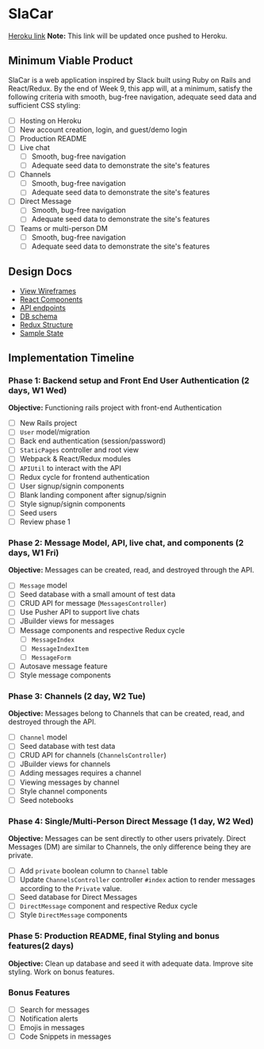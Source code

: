 # SlaCar

[Heroku link][heroku] **Note:** This link will be updated once pushed to Heroku.

[heroku]: http://www.herokuapp.com

## Minimum Viable Product

SlaCar is a web application inspired by Slack built using Ruby on Rails and React/Redux.  By the end of Week 9, this app will, at a minimum, satisfy the following criteria with smooth, bug-free navigation, adequate seed data and sufficient CSS styling:

- [ ] Hosting on Heroku
- [ ] New account creation, login, and guest/demo login
- [ ] Production README
- [ ] Live chat
  - [ ] Smooth, bug-free navigation
  - [ ] Adequate seed data to demonstrate the site's features
- [ ] Channels
  - [ ] Smooth, bug-free navigation
  - [ ] Adequate seed data to demonstrate the site's features
- [ ] Direct Message
  - [ ] Smooth, bug-free navigation
  - [ ] Adequate seed data to demonstrate the site's features
- [ ] Teams or multi-person DM
  - [ ] Smooth, bug-free navigation
  - [ ] Adequate seed data to demonstrate the site's features

## Design Docs
* [View Wireframes][wireframes]
* [React Components][components]
* [API endpoints][api-endpoints]
* [DB schema][schema]
* [Redux Structure][redux-structure]
* [Sample State][sample-state]

[wireframes]: ./wireframes
[components]: ./component-heirarchy.md
[redux-structure]: ./redux-structure.md
[sample-state]: ./sample-state.md
[api-endpoints]: ./api-endpoints.md
[schema]: ./schema.md

## Implementation Timeline

### Phase 1: Backend setup and Front End User Authentication (2 days, W1 Wed)

**Objective:** Functioning rails project with front-end Authentication

- [ ] New Rails project
- [ ] `User` model/migration
- [ ] Back end authentication (session/password)
- [ ] `StaticPages` controller and root view
- [ ] Webpack & React/Redux modules
- [ ] `APIUtil` to interact with the API
- [ ] Redux cycle for frontend authentication
- [ ] User signup/signin components
- [ ] Blank landing component after signup/signin
- [ ] Style signup/signin components
- [ ] Seed users
- [ ] Review phase 1

### Phase 2: Message Model, API, live chat, and components (2 days, W1 Fri)

**Objective:** Messages can be created, read, and destroyed through the API.

- [ ] `Message` model
- [ ] Seed database with a small amount of test data
- [ ] CRUD API for message (`MessagesController`)
- [ ] Use Pusher API to support live chats
- [ ] JBuilder views for messages
- [ ] Message components and respective Redux cycle
  - [ ] `MessageIndex`
  - [ ] `MessageIndexItem`
  - [ ] `MessageForm`
- [ ] Autosave message feature
- [ ] Style message components

### Phase 3: Channels (2 day, W2 Tue)

**Objective:** Messages belong to Channels that can be created, read, and destroyed through the API.

- [ ] `Channel` model
- [ ] Seed database with test data
- [ ] CRUD API for channels (`ChannelsController`)
- [ ] JBuilder views for channels
- [ ] Adding messages requires a channel
- [ ] Viewing messages by channel
- [ ] Style channel components
- [ ] Seed notebooks

### Phase 4: Single/Multi-Person Direct Message (1 day, W2 Wed)

**Objective:** Messages can be sent directly to other users privately. Direct Messages (DM) are similar to Channels, the only difference being they are private.

- [ ] Add `private` boolean column to `Channel` table
- [ ] Update `ChannelsController` controller `#index` action to render messages according to the `Private` value.
- [ ] Seed database for Direct Messages
- [ ] `DirectMessage` component and respective Redux cycle
- [ ] Style `DirectMessage` components

### Phase 5: Production README, final Styling and bonus features(2 days)

**Objective:** Clean up database and seed it with adequate data. Improve site styling. Work on bonus features.

### Bonus Features
- [ ] Search for messages
- [ ] Notification alerts
- [ ] Emojis in messages
- [ ] Code Snippets in messages
